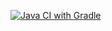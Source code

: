 [![Java CI with Gradle](https://github.com/les85/bancQA/actions/workflows/gradle.yml/badge.svg)](https://github.com/les85/bancQA/actions/workflows/gradle.yml)